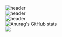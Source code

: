 ![header](https://capsule-render.vercel.app/api?type=waving&color=0:446921,50:004a05,100:216940)
<br />
![header](https://capsule-render.vercel.app/api?type=transparent&&color=gradient&&customColorList=10,0&height=100&section=header&text=mCaHtA&animation=blink&fontSize=90&stroke=00FF00&descAlign=50&fontAlignY=75&theme=merko)
<br />
![header](https://capsule-render.vercel.app/api?type=transparent&&color=gradient&&customColorList=10,0&height=150&section=header&text=抹茶&animation=blink&fontSize=60&stroke=00FF00&descAlign=50&fontAlignY=25&theme=merko)
<br />
![Anurag's GitHub stats](https://github-readme-stats.vercel.app/api?username=mCaHtA&show_icons=true&theme=merko)
<br />
<a href="https://www.instagram.com/cha_tmdgus/?hl=ko" target="_blank"><img src="https://img.shields.io/badge/@cha_tmdgus-#ff1255?style=social&logo=instagram&logoColor=#ffffff"/></a>

<!--
**mCaHtA/mCaHtA** is a ✨ _special_ ✨ repository because its `README.md` (this file) appears on your GitHub profile.

Here are some ideas to get you started:

- 🔭 I’m currently working on ...
- 🌱 I’m currently learning ...
- 👯 I’m looking to collaborate on ...
- 🤔 I’m looking for help with ...
- 💬 Ask me about ...
- 📫 How to reach me: ...
- 😄 Pronouns: ...
- ⚡ Fun fact: ...
-->
